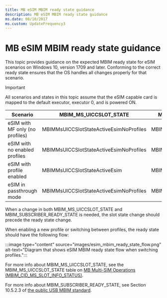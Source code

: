 ```yaml
---
title: MB eSIM MBIM ready state guidance
description: MB eSIM MBIM ready state guidance
ms.date: 08/10/2017
ms.custom: UpdateFrequency3
---
```


# MB eSIM MBIM ready state guidance

This topic provides guidance on the expected MBIM ready state for eSIM scenarios on Windows 10, version 1709 and later. Conforming to the correct ready state ensures that the OS handles all changes properly for that scenario. 

> [!IMPORTANT]
> All scenarios and states in this topic assume that the eSIM capable card is mapped to the default executor, executor 0, and is powered ON.

| Scenario | MBIM_MS_UICCSLOT_STATE | MBIM_SUBSCRIBER_READY_STATE |
| --- | --- | --- |
| eSIM with MF only (no profiles) | MBIMMsUICCSlotStateActiveEsimNoProfiles | MBIMSubscriberReadyStateNoEsimProfile |
| eSIM with no enabled profiles | MBIMMsUICCSlotStateActiveEsimNoProfiles | MBIMSubscriberReadyStateNoEsimProfile |
| eSIM with profile enabled | MBIMMsUICCSlotStateActiveEsim | MBIMSubscriberReadyStateInitialized |
| eSIM in passthrough mode | MBIMMsUICCSlotStateActiveEsimNoProfiles | MBIMSubscriberReadyStateNotInitialized |

When a change in both MBIM_MS_UICCSLOT_STATE and MBIM_SUBSCRIBER_READY_STATE is needed, the slot state change should precede the ready state change. 

When enabling a new profile or switching between profiles, the ready state should have the following flow:

:::image type="content" source="images/esim_mbim_ready_state_flow.png" alt-text="Diagram that shows eSIM MBIM ready state flow when switching profiles.":::

For more info about MBIM_MS_UICCSLOT_STATE, see the MBIM_MS_UICCSLOT_STATE table on [MB Multi-SIM Operations (MBIM_CID_MS_SLOT_INFO_STATUS)](mb-multi-sim-operations.md).

For more info about MBIM_SUBSCRIBER_READY_STATE, see Section 10.5.2.3 of [the public USB MBIM standard](https://www.usb.org/document-library/mobile-broadband-interface-model-v10-errata-1-and-adopters-agreement).
